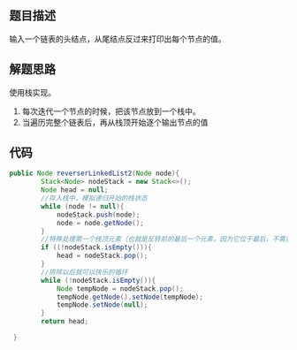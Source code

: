 ## 题目描述
输入一个链表的头结点，从尾结点反过来打印出每个节点的值。

## 解题思路
使用栈实现。

1. 每次迭代一个节点的时候，把该节点放到一个栈中。
2. 当遍历完整个链表后，再从栈顶开始逐个输出节点的值

## 代码

```java
public Node reverserLinkedList2(Node node){
        Stack<Node> nodeStack = new Stack<>();
        Node head = null;
        //存入栈中，模拟递归开始的栈状态
        while (node != null){
            nodeStack.push(node);
            node = node.getNode();
        }
        //特殊处理第一个栈顶元素（也就是反转前的最后一个元素，因为它位于最后，不需要反转，如果它参与下面的while， 因为它的下一个节点为空，如果getNode()， 那么为空指针异常）
        if ((!nodeStack.isEmpty())){
            head = nodeStack.pop();
        }
        //排除以后就可以快乐的循环
        while (!nodeStack.isEmpty()){
            Node tempNode = nodeStack.pop();
            tempNode.getNode().setNode(tempNode);
            tempNode.setNode(null);
        }
        return head;

 }
```

